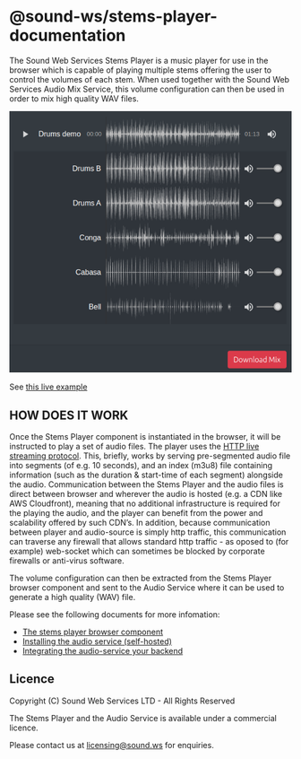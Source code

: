 # @sound-ws/stems-player-documentation

The Sound Web Services Stems Player is a music player for use in the browser which is capable of playing multiple stems offering the user to control the volumes of each stem. When used together with the Sound Web Services Audio Mix Service, this volume configuration can then be used in order to mix high quality WAV files.

![Preview of Stems Player Component](img/screenshot.png)

See [this live example](https://www.sound.ws/stems)

## HOW DOES IT WORK

Once the Stems Player component is instantiated in the browser, it will be instructed to play a set of audio files. The player uses the [HTTP live streaming protocol](https://en.wikipedia.org/wiki/HTTP_Live_Streaming). This, briefly, works by serving pre-segmented audio file into segments (of e.g. 10 seconds), and an index (m3u8) file containing information (such as the duration & start-time of each segment) alongside the audio. Communication between the Stems Player and the audio files is direct between browser and wherever the audio is hosted (e.g. a CDN like AWS Cloudfront), meaning that no additional infrastructure is required for the playing the audio, and the player can benefit from the power and scalability offered by such CDN’s. In addition, because communication between player and audio-source is simply http traffic, this communication can traverse any firewall that allows standard http traffic - as oposed to (for example) web-socket which can sometimes be blocked by corporate firewalls or anti-virus software.

The volume configuration can then be extracted from the Stems Player browser component and sent to the Audio Service where it can be used to generate a high quality (WAV) file.

Please see the following documents for more infomation:

- [The stems player browser component](stems-player-component.md)
- [Installing the audio service (self-hosted)](audio-service-self-hosted.md)
- [Integrating the audio-service your backend](integration.md)

## Licence

Copyright (C) Sound Web Services LTD - All Rights Reserved

The Stems Player and the Audio Service is available under a commercial licence.

Please contact us at licensing@sound.ws for enquiries.

